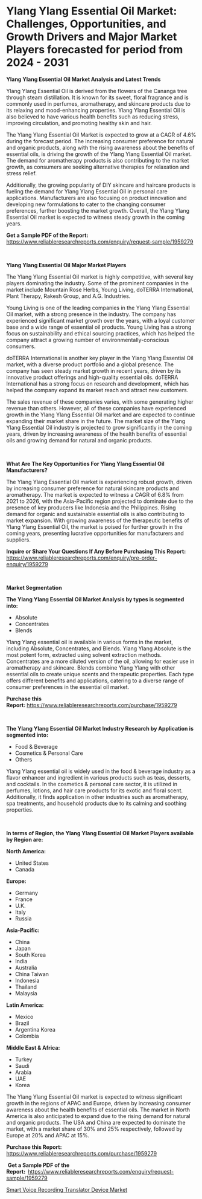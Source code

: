 <p><h1>Ylang Ylang Essential Oil Market: Challenges, Opportunities, and Growth Drivers and Major Market Players forecasted for period from 2024 - 2031</h1></p><p><strong>Ylang Ylang Essential Oil Market Analysis and Latest Trends</strong></p>
<p><p>Ylang Ylang Essential Oil is derived from the flowers of the Cananga tree through steam distillation. It is known for its sweet, floral fragrance and is commonly used in perfumes, aromatherapy, and skincare products due to its relaxing and mood-enhancing properties. Ylang Ylang Essential Oil is also believed to have various health benefits such as reducing stress, improving circulation, and promoting healthy skin and hair.</p><p>The Ylang Ylang Essential Oil Market is expected to grow at a CAGR of 4.6% during the forecast period. The increasing consumer preference for natural and organic products, along with the rising awareness about the benefits of essential oils, is driving the growth of the Ylang Ylang Essential Oil market. The demand for aromatherapy products is also contributing to the market growth, as consumers are seeking alternative therapies for relaxation and stress relief.</p><p>Additionally, the growing popularity of DIY skincare and haircare products is fueling the demand for Ylang Ylang Essential Oil in personal care applications. Manufacturers are also focusing on product innovation and developing new formulations to cater to the changing consumer preferences, further boosting the market growth. Overall, the Ylang Ylang Essential Oil market is expected to witness steady growth in the coming years.</p></p>
<p><strong>Get a Sample PDF of the Report:&nbsp;</strong> <a href="https://www.reliableresearchreports.com/enquiry/request-sample/1959279">https://www.reliableresearchreports.com/enquiry/request-sample/1959279</a></p>
<p>&nbsp;</p>
<p><strong>Ylang Ylang Essential Oil Major Market Players</strong></p>
<p><p>The Ylang Ylang Essential Oil market is highly competitive, with several key players dominating the industry. Some of the prominent companies in the market include Mountain Rose Herbs, Young Living, doTERRA International, Plant Therapy, Rakesh Group, and A.G. Industries.</p><p>Young Living is one of the leading companies in the Ylang Ylang Essential Oil market, with a strong presence in the industry. The company has experienced significant market growth over the years, with a loyal customer base and a wide range of essential oil products. Young Living has a strong focus on sustainability and ethical sourcing practices, which has helped the company attract a growing number of environmentally-conscious consumers.</p><p>doTERRA International is another key player in the Ylang Ylang Essential Oil market, with a diverse product portfolio and a global presence. The company has seen steady market growth in recent years, driven by its innovative product offerings and high-quality essential oils. doTERRA International has a strong focus on research and development, which has helped the company expand its market reach and attract new customers.</p><p>The sales revenue of these companies varies, with some generating higher revenue than others. However, all of these companies have experienced growth in the Ylang Ylang Essential Oil market and are expected to continue expanding their market share in the future. The market size of the Ylang Ylang Essential Oil industry is projected to grow significantly in the coming years, driven by increasing awareness of the health benefits of essential oils and growing demand for natural and organic products.</p></p>
<p>&nbsp;</p>
<p><strong>What Are The Key Opportunities For Ylang Ylang Essential Oil Manufacturers?</strong></p>
<p><p>The Ylang Ylang Essential Oil market is experiencing robust growth, driven by increasing consumer preference for natural skincare products and aromatherapy. The market is expected to witness a CAGR of 6.8% from 2021 to 2026, with the Asia-Pacific region projected to dominate due to the presence of key producers like Indonesia and the Philippines. Rising demand for organic and sustainable essential oils is also contributing to market expansion. With growing awareness of the therapeutic benefits of Ylang Ylang Essential Oil, the market is poised for further growth in the coming years, presenting lucrative opportunities for manufacturers and suppliers.</p></p>
<p><strong>Inquire or Share Your Questions If Any Before Purchasing This Report:</strong> <a href="https://www.reliableresearchreports.com/enquiry/pre-order-enquiry/1959279">https://www.reliableresearchreports.com/enquiry/pre-order-enquiry/1959279</a></p>
<p>&nbsp;</p>
<p><strong>Market Segmentation</strong></p>
<p><strong>The Ylang Ylang Essential Oil Market Analysis by types is segmented into:</strong></p>
<p><ul><li>Absolute</li><li>Concentrates</li><li>Blends</li></ul></p>
<p><p>Ylang Ylang essential oil is available in various forms in the market, including Absolute, Concentrates, and Blends. Ylang Ylang Absolute is the most potent form, extracted using solvent extraction methods. Concentrates are a more diluted version of the oil, allowing for easier use in aromatherapy and skincare. Blends combine Ylang Ylang with other essential oils to create unique scents and therapeutic properties. Each type offers different benefits and applications, catering to a diverse range of consumer preferences in the essential oil market.</p></p>
<p><strong>Purchase this Report:&nbsp;</strong><a href="https://www.reliableresearchreports.com/purchase/1959279">https://www.reliableresearchreports.com/purchase/1959279</a></p>
<p>&nbsp;</p>
<p><strong>The Ylang Ylang Essential Oil Market Industry Research by Application is segmented into:</strong></p>
<p><ul><li>Food & Beverage</li><li>Cosmetics & Personal Care</li><li>Others</li></ul></p>
<p><p>Ylang Ylang essential oil is widely used in the food & beverage industry as a flavor enhancer and ingredient in various products such as teas, desserts, and cocktails. In the cosmetics & personal care sector, it is utilized in perfumes, lotions, and hair care products for its exotic and floral scent. Additionally, it finds application in other industries such as aromatherapy, spa treatments, and household products due to its calming and soothing properties.</p></p>
<p>&nbsp;</p>
<p><strong>In terms of Region, the Ylang Ylang Essential Oil Market Players available by Region are:</strong></p>
<p>
    <p> <strong> North America: </strong>
        <ul>
            <li>United States</li>
            <li>Canada</li>
        </ul>
        </p> 
    <p> <strong> Europe: </strong>
        <ul>
            <li>Germany</li>
            <li>France</li>
            <li>U.K.</li>
            <li>Italy</li>
            <li>Russia</li>
        </ul>
        </p> 
    <p> <strong> Asia-Pacific: </strong>
        <ul>
            <li>China</li>
            <li>Japan</li>
            <li>South Korea</li>
            <li>India</li>
            <li>Australia</li>
            <li>China Taiwan</li>
            <li>Indonesia</li>
            <li>Thailand</li>
            <li>Malaysia</li>
        </ul>
        </p> 
    <p> <strong> Latin America: </strong>
        <ul>
            <li>Mexico</li>
            <li>Brazil</li>
            <li>Argentina Korea</li>
            <li>Colombia</li>
        </ul>
        </p> 
    <p> <strong> Middle East & Africa: </strong>
        <ul>
            <li>Turkey</li>
            <li>Saudi</li>
            <li>Arabia</li>
            <li>UAE</li>
            <li>Korea</li>
        </ul>
    </p>
    </p>
<p><p>The Ylang Ylang Essential Oil market is expected to witness significant growth in the regions of APAC and Europe, driven by increasing consumer awareness about the health benefits of essential oils. The market in North America is also anticipated to expand due to the rising demand for natural and organic products. The USA and China are expected to dominate the market, with a market share of 30% and 25% respectively, followed by Europe at 20% and APAC at 15%.</p></p>
<p><strong>Purchase this Report: </strong><a href="https://www.reliableresearchreports.com/purchase/1959279">https://www.reliableresearchreports.com/purchase/1959279</a></p>
<p>&nbsp;<strong>Get a Sample PDF of the Report:&nbsp;&nbsp;</strong><a href="https://www.reliableresearchreports.com/enquiry/request-sample/1959279">https://www.reliableresearchreports.com/enquiry/request-sample/1959279</a></p>
<p><strong></strong></p>
<p><p><a href="https://bubble-tree-ea4.notion.site/Smart-Voice-Recording-Translator-Device-Market-Size-Global-Industry-Overview-Market-Segmentation-a-d096dbe65db8460190397475c5a20fee">Smart Voice Recording Translator Device Market</a></p></p>